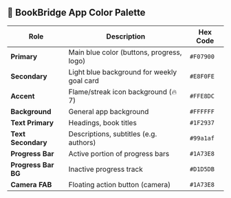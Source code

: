 ## 🎨 BookBridge App Color Palette

| Role               | Description                                  | Hex Code       |
|--------------------|----------------------------------------------|----------------|
| **Primary**         | Main blue color (buttons, progress, logo)    | `#F07900`      |
| **Secondary**       | Light blue background for weekly goal card   | `#E8F0FE`      |
| **Accent**          | Flame/streak icon background (🔥 7)          | `#FFE8DC`      |
| **Background**      | General app background                       | `#FFFFFF`      |
| **Text Primary**    | Headings, book titles                        | `#1F2937`      |
| **Text Secondary**  | Descriptions, subtitles (e.g. authors)       | `#99a1af`      |
| **Progress Bar**    | Active portion of progress bars              | `#1A73E8`      |
| **Progress Bar BG** | Inactive progress track                      | `#D1D5DB`      |
| **Camera FAB**      | Floating action button (camera)              | `#1A73E8`      |
